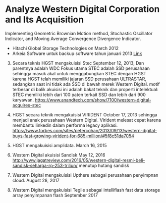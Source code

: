 # Analyze Western Digital Corporation and Its Acquisition
Implementing Geometric Brownian Motion method, Stochastic Oscillator Indicator, and Moving Average Convergence Divergence Indicator.


* Hitachi Global Storage Technologies on March 2012 
* Arkeia Software untuk backup software tahun januari 2013 <a href="http://www.jagatreview.com/2013/01/pr-wd-memperluas-portofolio-produk-penyimpanan-smb-dengan-solusi-software-arkeia/">Link</a>
3. Secara teknis HGST mengakuisisi Stec September 12, 2013, Dan parentnya adalah WDC Fokus utama STEC adalah SSD perusahaan sehingga masuk akal untuk menggabungkan STEC dengan HGST karena HGST telah memiliki jajaran SSD perusahaan ULTRASTAR, sedangkan saat ini tidak ada SSD di bawah merek Western Digital. motif terbesar di balik akuisisi ini adalah bakat teknik dan properti intelektual: STEC memiliki lebih dari 100 paten terkait SSD dan lebih dari 900 karyawan. https://www.anandtech.com/show/7100/western-digital-acquires-stec

3. HGST secara teknik mengakuisisi VIRIDENT October 17, 2013 sehingga menjadi anak perusahaan Western Digital. Virident melesat cepat karena membantu linkedin dalam performa legacy aplikasi. https://www.forbes.com/sites/petercohan/2013/09/13/western-digital-buys-fast-growing-virident-for-685-million/#5f8c51da7054 

4. HGST mengakuisisi amplidata. March 16, 2015

5. Western Digital akuisisi Sandisk May 12, 2016 http://www.jagatreview.com/2016/05/western-digital-resmi-beli-sandisk-seharga-rp-253-triliun/ menutup hutang sandisk

6. Western Digital mengakuisisi Upthere sebagai perusahaan penyimpnan cloud. August 28, 2017

7. Western Digital mengakuisisi Tegile sebagai intelliflash fast data storage  array penyimpanan flash September 2017
